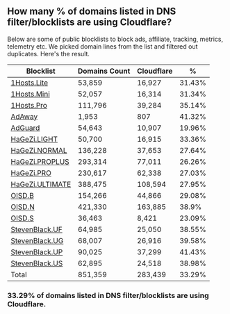 ## How many % of domains listed in DNS filter/blocklists are using Cloudflare?


Below are some of public blocklists to block ads, affiliate, tracking, metrics, telemetry etc.
We picked domain lines from the list and filtered out duplicates.
Here's the result.


| Blocklist | Domains Count | Cloudflare | % |
| --- | --- | --- | --- |
| [1Hosts.Lite](https://raw.githubusercontent.com/badmojr/1Hosts/master/Lite/hosts.win) | 53,859 | 16,927 | 31.43% |
| [1Hosts.Mini](https://raw.githubusercontent.com/badmojr/1Hosts/master/mini/hosts.win) | 52,057 | 16,314 | 31.34% |
| [1Hosts.Pro](https://raw.githubusercontent.com/badmojr/1Hosts/master/Pro/hosts.win) | 111,796 | 39,284 | 35.14% |
| [AdAway](https://raw.githubusercontent.com/AdAway/adaway.github.io/master/hosts.txt) | 1,953 | 807 | 41.32% |
| [AdGuard](https://adguardteam.github.io/AdGuardSDNSFilter/Filters/filter.txt) | 54,643 | 10,907 | 19.96% |
| [HaGeZi.LIGHT](https://raw.githubusercontent.com/hagezi/dns-blocklists/main/hosts/light.txt) | 50,700 | 16,915 | 33.36% |
| [HaGeZi.NORMAL](https://raw.githubusercontent.com/hagezi/dns-blocklists/main/hosts/multi.txt) | 136,228 | 37,653 | 27.64% |
| [HaGeZi.PROPLUS](https://raw.githubusercontent.com/hagezi/dns-blocklists/main/hosts/pro.plus.txt) | 293,314 | 77,011 | 26.26% |
| [HaGeZi.PRO](https://raw.githubusercontent.com/hagezi/dns-blocklists/main/hosts/pro.txt) | 230,617 | 62,338 | 27.03% |
| [HaGeZi.ULTIMATE](https://raw.githubusercontent.com/hagezi/dns-blocklists/main/hosts/ultimate.txt) | 388,475 | 108,594 | 27.95% |
| [OISD.B](https://big.oisd.nl/dnsmasq) | 154,266 | 44,866 | 29.08% |
| [OISD.N](https://nsfw.oisd.nl/dnsmasq) | 421,330 | 163,885 | 38.9% |
| [OISD.S](https://small.oisd.nl/dnsmasq) | 36,463 | 8,421 | 23.09% |
| [StevenBlack.UF](https://raw.githubusercontent.com/StevenBlack/hosts/master/alternates/fakenews/hosts) | 64,985 | 25,050 | 38.55% |
| [StevenBlack.UG](https://raw.githubusercontent.com/StevenBlack/hosts/master/alternates/gambling/hosts) | 68,007 | 26,916 | 39.58% |
| [StevenBlack.UP](https://raw.githubusercontent.com/StevenBlack/hosts/master/alternates/porn/hosts) | 90,025 | 37,299 | 41.43% |
| [StevenBlack.US](https://raw.githubusercontent.com/StevenBlack/hosts/master/alternates/social/hosts) | 62,895 | 24,518 | 38.98% |
| Total | 851,359 | 283,439 | 33.29% |


### 33.29% of domains listed in DNS filter/blocklists are using Cloudflare.